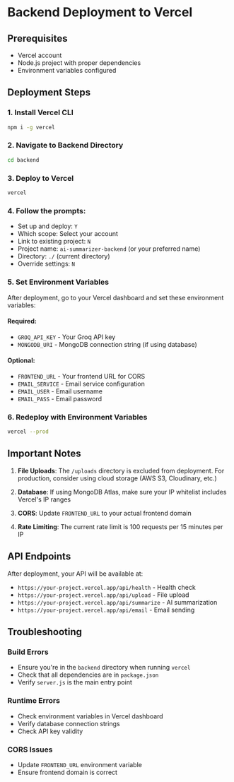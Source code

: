 # Backend Deployment to Vercel

## Prerequisites
- Vercel account
- Node.js project with proper dependencies
- Environment variables configured

## Deployment Steps

### 1. Install Vercel CLI
```bash
npm i -g vercel
```

### 2. Navigate to Backend Directory
```bash
cd backend
```

### 3. Deploy to Vercel
```bash
vercel
```

### 4. Follow the prompts:
- Set up and deploy: `Y`
- Which scope: Select your account
- Link to existing project: `N`
- Project name: `ai-summarizer-backend` (or your preferred name)
- Directory: `./` (current directory)
- Override settings: `N`

### 5. Set Environment Variables
After deployment, go to your Vercel dashboard and set these environment variables:

#### Required:
- `GROQ_API_KEY` - Your Groq API key
- `MONGODB_URI` - MongoDB connection string (if using database)

#### Optional:
- `FRONTEND_URL` - Your frontend URL for CORS
- `EMAIL_SERVICE` - Email service configuration
- `EMAIL_USER` - Email username
- `EMAIL_PASS` - Email password

### 6. Redeploy with Environment Variables
```bash
vercel --prod
```

## Important Notes

1. **File Uploads**: The `/uploads` directory is excluded from deployment. For production, consider using cloud storage (AWS S3, Cloudinary, etc.)

2. **Database**: If using MongoDB Atlas, make sure your IP whitelist includes Vercel's IP ranges

3. **CORS**: Update `FRONTEND_URL` to your actual frontend domain

4. **Rate Limiting**: The current rate limit is 100 requests per 15 minutes per IP

## API Endpoints

After deployment, your API will be available at:
- `https://your-project.vercel.app/api/health` - Health check
- `https://your-project.vercel.app/api/upload` - File upload
- `https://your-project.vercel.app/api/summarize` - AI summarization
- `https://your-project.vercel.app/api/email` - Email sending

## Troubleshooting

### Build Errors
- Ensure you're in the `backend` directory when running `vercel`
- Check that all dependencies are in `package.json`
- Verify `server.js` is the main entry point

### Runtime Errors
- Check environment variables in Vercel dashboard
- Verify database connection strings
- Check API key validity

### CORS Issues
- Update `FRONTEND_URL` environment variable
- Ensure frontend domain is correct
